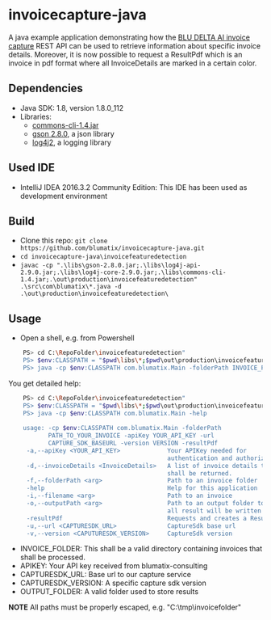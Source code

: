 # invoicecapture-java
A java example application demonstrating how the [BLU DELTA AI invoice capture](https://bludelta.ai/v1-15) REST API can be used to retrieve information about specific invoice details. Moreover, it is now possible to request a ResultPdf which is an invoice in pdf format where all InvoiceDetails are marked in a certain color.

## Dependencies
- Java SDK: 1.8, version 1.8.0_112
- Libraries:
    - [commons-cli-1.4.jar](https://commons.apache.org/proper/commons-cli/)
    - [gson 2.8.0](https://github.com/google/gson), a json library
    - [log4j2](https://logging.apache.org/log4j/2.0/download.html), a logging library


## Used IDE
- IntelliJ IDEA 2016.3.2 Community Edition: This IDE has been used as development environment
    
## Build
- Clone this repo: ```git clone https://github.com/blumatix/invoicecapture-java.git```
- ```cd invoicecapture-java\invoicefeaturedetection```
- ```javac -cp ".\libs\gson-2.8.0.jar;.\libs\log4j-api-2.9.0.jar;.\libs\log4j-core-2.9.0.jar;.\libs\commons-cli-1.4.jar;.\out\production\invoicefeaturedetection" .\src\com\blumatix\*.java -d .\out\production\invoicefeaturedetection\```

## Usage
 - Open a shell, e.g. from Powershell
 
```sh
	PS> cd C:\RepoFolder\invoicefeaturedetection"
	PS> $env:CLASSPATH = "$pwd\libs\*;$pwd\out\production\invoicefeaturedetection"
	PS> java -cp $env:CLASSPATH com.blumatix.Main -folderPath INVOICE_FOLDER -apiKey APIKEY -url CAPTURESDK_URL -version CAPTURESDK_VERSION -outputPath OUTPUT_FOLDER
```
You get detailed help:
```sh
	PS> cd C:\RepoFolder\invoicefeaturedetection"
	PS> $env:CLASSPATH = "$pwd\libs\*;$pwd\out\production\invoicefeaturedetection"
	PS> java -cp $env:CLASSPATH com.blumatix.Main -help
    
    usage: -cp $env:CLASSPATH com.blumatix.Main -folderPath
           PATH_TO_YOUR_INVOICE -apiKey YOUR_API_KEY -url
           CAPTURE_SDK_BASEURL -version VERSION -resultPdf
     -a,--apiKey <YOUR_API_KEY>             Your APIKey needed for
                                            authentication and authorization
     -d,--invoiceDetails <InvoiceDetails>   A list of invoice details that
                                            shall be returned.
     -f,--folderPath <arg>                  Path to an invoice folder
     -help                                  Help for this application
     -i,--filename <arg>                    Path to an invoice
     -o,--outputPath <arg>                  Path to an output folder to which
                                            all result will be written to.
     -resultPdf                             Requests and creates a ResultPdf
     -u,--url <CAPTURESDK_URL>              CaptureSdk base url
     -v,--version <CAPUTURESDK_VERSION>     CaptureSdk version
```


- INVOICE_FOLDER: This shall be a valid directory containing invoices that shall be processed.
- APIKEY: Your API key received from blumatix-consulting
- CAPTURESDK_URL: Base url to our capture service
- CAPTURESDK_VERSION: A specific capture sdk version
- OUTPUT_FOLDER: A valid folder used to store results

__NOTE__ All paths must be properly escaped, e.g. "C:\\tmp\\invoicefolder"
